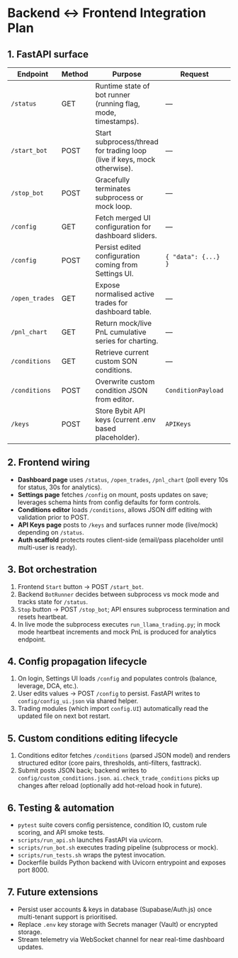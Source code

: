 # Backend ↔ Frontend Integration Plan

## 1. FastAPI surface
| Endpoint | Method | Purpose | Request | Response |
|----------|--------|---------|---------|----------|
|`/status`|GET|Runtime state of bot runner (running flag, mode, timestamps).|—|`BotStatus` JSON.| 
|`/start_bot`|POST|Start subprocess/thread for trading loop (live if keys, mock otherwise).|—|`BotStatus` snapshot.| 
|`/stop_bot`|POST|Gracefully terminates subprocess or mock loop.|—|`BotStatus` snapshot.| 
|`/config`|GET|Fetch merged UI configuration for dashboard sliders.|—|Full config dict.| 
|`/config`|POST|Persist edited configuration coming from Settings UI.|`{ "data": {...} }`|Updated dict.| 
|`/open_trades`|GET|Expose normalised active trades for dashboard table.|—|`{ "trades": [...] }`| 
|`/pnl_chart`|GET|Return mock/live PnL cumulative series for charting.|—|`{ "series": [...] }`| 
|`/conditions`|GET|Retrieve current custom SON conditions.|—|`ConditionPayload`.| 
|`/conditions`|POST|Overwrite custom condition JSON from editor.|`ConditionPayload`|Saved payload.| 
|`/keys`|POST|Store Bybit API keys (current .env based placeholder).|`APIKeys`|`{"status":"saved"}`|

## 2. Frontend wiring
- **Dashboard page** uses `/status`, `/open_trades`, `/pnl_chart` (poll every 10s for status, 30s for analytics). 
- **Settings page** fetches `/config` on mount, posts updates on save; leverages schema hints from config defaults for form controls.
- **Conditions editor** loads `/conditions`, allows JSON diff editing with validation prior to POST.
- **API Keys page** posts to `/keys` and surfaces runner mode (live/mock) depending on `/status`.
- **Auth scaffold** protects routes client-side (email/pass placeholder until multi-user is ready).

## 3. Bot orchestration
1. Frontend `Start` button → POST `/start_bot`.
2. Backend `BotRunner` decides between subprocess vs mock mode and tracks state for `/status`.
3. `Stop` button → POST `/stop_bot`; API ensures subprocess termination and resets heartbeat.
4. In live mode the subprocess executes `run_llama_trading.py`; in mock mode heartbeat increments and mock PnL is produced for analytics endpoint.

## 4. Config propagation lifecycle
1. On login, Settings UI loads `/config` and populates controls (balance, leverage, DCA, etc.).
2. User edits values → POST `/config` to persist. FastAPI writes to `config/config_ui.json` via shared helper.
3. Trading modules (which import `config.UI`) automatically read the updated file on next bot restart.

## 5. Custom conditions editing lifecycle
1. Conditions editor fetches `/conditions` (parsed JSON model) and renders structured editor (core pairs, thresholds, anti-filters, fasttrack).
2. Submit posts JSON back; backend writes to `config/custom_conditions.json`. `ai.check_trade_conditions` picks up changes after reload (optionally add hot-reload hook in future).

## 6. Testing & automation
- `pytest` suite covers config persistence, condition IO, custom rule scoring, and API smoke tests.
- `scripts/run_api.sh` launches FastAPI via uvicorn.
- `scripts/run_bot.sh` executes trading pipeline (subprocess or mock).
- `scripts/run_tests.sh` wraps the pytest invocation.
- Dockerfile builds Python backend with Uvicorn entrypoint and exposes port 8000.

## 7. Future extensions
- Persist user accounts & keys in database (Supabase/Auth.js) once multi-tenant support is prioritised.
- Replace `.env` key storage with Secrets manager (Vault) or encrypted storage.
- Stream telemetry via WebSocket channel for near real-time dashboard updates.
